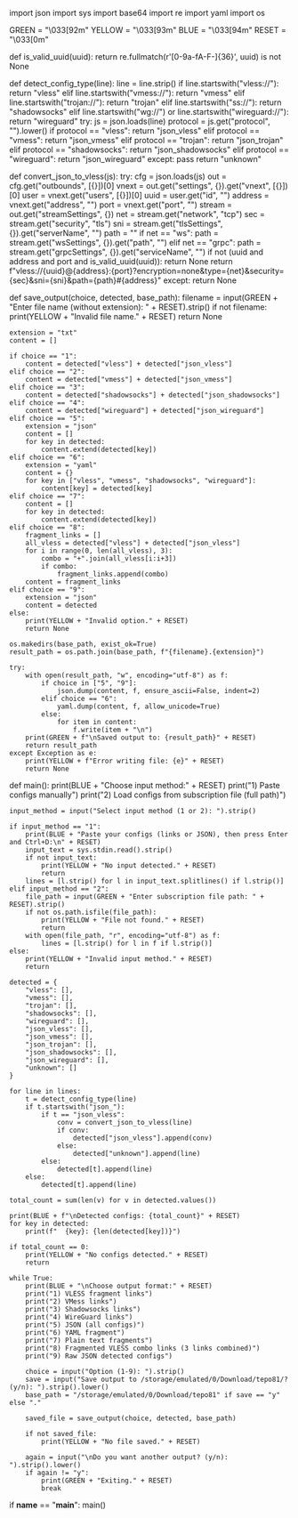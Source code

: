 import json
import sys
import base64
import re
import yaml
import os

GREEN = "\033[92m"
YELLOW = "\033[93m"
BLUE = "\033[94m"
RESET = "\033[0m"

def is_valid_uuid(uuid):
    return re.fullmatch(r'[0-9a-fA-F-]{36}', uuid) is not None

def detect_config_type(line):
    line = line.strip()
    if line.startswith("vless://"):
        return "vless"
    elif line.startswith("vmess://"):
        return "vmess"
    elif line.startswith("trojan://"):
        return "trojan"
    elif line.startswith("ss://"):
        return "shadowsocks"
    elif line.startswith("wg://") or line.startswith("wireguard://"):
        return "wireguard"
    try:
        js = json.loads(line)
        protocol = js.get("protocol", "").lower()
        if protocol == "vless":
            return "json_vless"
        elif protocol == "vmess":
            return "json_vmess"
        elif protocol == "trojan":
            return "json_trojan"
        elif protocol == "shadowsocks":
            return "json_shadowsocks"
        elif protocol == "wireguard":
            return "json_wireguard"
    except:
        pass
    return "unknown"

def convert_json_to_vless(js):
    try:
        cfg = json.loads(js)
        out = cfg.get("outbounds", [{}])[0]
        vnext = out.get("settings", {}).get("vnext", [{}])[0]
        user = vnext.get("users", [{}])[0]
        uuid = user.get("id", "")
        address = vnext.get("address", "")
        port = vnext.get("port", "")
        stream = out.get("streamSettings", {})
        net = stream.get("network", "tcp")
        sec = stream.get("security", "tls")
        sni = stream.get("tlsSettings", {}).get("serverName", "")
        path = ""
        if net == "ws":
            path = stream.get("wsSettings", {}).get("path", "")
        elif net == "grpc":
            path = stream.get("grpcSettings", {}).get("serviceName", "")
        if not (uuid and address and port and is_valid_uuid(uuid)):
            return None
        return f"vless://{uuid}@{address}:{port}?encryption=none&type={net}&security={sec}&sni={sni}&path={path}#{address}"
    except:
        return None

def save_output(choice, detected, base_path):
    filename = input(GREEN + "Enter file name (without extension): " + RESET).strip()
    if not filename:
        print(YELLOW + "Invalid file name." + RESET)
        return None

    extension = "txt"
    content = []

    if choice == "1":
        content = detected["vless"] + detected["json_vless"]
    elif choice == "2":
        content = detected["vmess"] + detected["json_vmess"]
    elif choice == "3":
        content = detected["shadowsocks"] + detected["json_shadowsocks"]
    elif choice == "4":
        content = detected["wireguard"] + detected["json_wireguard"]
    elif choice == "5":
        extension = "json"
        content = []
        for key in detected:
            content.extend(detected[key])
    elif choice == "6":
        extension = "yaml"
        content = {}
        for key in ["vless", "vmess", "shadowsocks", "wireguard"]:
            content[key] = detected[key]
    elif choice == "7":
        content = []
        for key in detected:
            content.extend(detected[key])
    elif choice == "8":
        fragment_links = []
        all_vless = detected["vless"] + detected["json_vless"]
        for i in range(0, len(all_vless), 3):
            combo = "+".join(all_vless[i:i+3])
            if combo:
                fragment_links.append(combo)
        content = fragment_links
    elif choice == "9":
        extension = "json"
        content = detected
    else:
        print(YELLOW + "Invalid option." + RESET)
        return None

    os.makedirs(base_path, exist_ok=True)
    result_path = os.path.join(base_path, f"{filename}.{extension}")

    try:
        with open(result_path, "w", encoding="utf-8") as f:
            if choice in ["5", "9"]:
                json.dump(content, f, ensure_ascii=False, indent=2)
            elif choice == "6":
                yaml.dump(content, f, allow_unicode=True)
            else:
                for item in content:
                    f.write(item + "\n")
        print(GREEN + f"\nSaved output to: {result_path}" + RESET)
        return result_path
    except Exception as e:
        print(YELLOW + f"Error writing file: {e}" + RESET)
        return None

def main():
    print(BLUE + "Choose input method:" + RESET)
    print("1) Paste configs manually")
    print("2) Load configs from subscription file (full path)")

    input_method = input("Select input method (1 or 2): ").strip()

    if input_method == "1":
        print(BLUE + "Paste your configs (links or JSON), then press Enter and Ctrl+D:\n" + RESET)
        input_text = sys.stdin.read().strip()
        if not input_text:
            print(YELLOW + "No input detected." + RESET)
            return
        lines = [l.strip() for l in input_text.splitlines() if l.strip()]
    elif input_method == "2":
        file_path = input(GREEN + "Enter subscription file path: " + RESET).strip()
        if not os.path.isfile(file_path):
            print(YELLOW + "File not found." + RESET)
            return
        with open(file_path, "r", encoding="utf-8") as f:
            lines = [l.strip() for l in f if l.strip()]
    else:
        print(YELLOW + "Invalid input method." + RESET)
        return

    detected = {
        "vless": [],
        "vmess": [],
        "trojan": [],
        "shadowsocks": [],
        "wireguard": [],
        "json_vless": [],
        "json_vmess": [],
        "json_trojan": [],
        "json_shadowsocks": [],
        "json_wireguard": [],
        "unknown": []
    }

    for line in lines:
        t = detect_config_type(line)
        if t.startswith("json_"):
            if t == "json_vless":
                conv = convert_json_to_vless(line)
                if conv:
                    detected["json_vless"].append(conv)
                else:
                    detected["unknown"].append(line)
            else:
                detected[t].append(line)
        else:
            detected[t].append(line)

    total_count = sum(len(v) for v in detected.values())

    print(BLUE + f"\nDetected configs: {total_count}" + RESET)
    for key in detected:
        print(f"  {key}: {len(detected[key])}")

    if total_count == 0:
        print(YELLOW + "No configs detected." + RESET)
        return

    while True:
        print(BLUE + "\nChoose output format:" + RESET)
        print("1) VLESS fragment links")
        print("2) VMess links")
        print("3) Shadowsocks links")
        print("4) WireGuard links")
        print("5) JSON (all configs)")
        print("6) YAML fragment")
        print("7) Plain text fragments")
        print("8) Fragmented VLESS combo links (3 links combined)")
        print("9) Raw JSON detected configs")

        choice = input("Option (1-9): ").strip()
        save = input("Save output to /storage/emulated/0/Download/tepo81/? (y/n): ").strip().lower()
        base_path = "/storage/emulated/0/Download/tepo81" if save == "y" else "."

        saved_file = save_output(choice, detected, base_path)

        if not saved_file:
            print(YELLOW + "No file saved." + RESET)

        again = input("\nDo you want another output? (y/n): ").strip().lower()
        if again != "y":
            print(GREEN + "Exiting." + RESET)
            break

if __name__ == "__main__":
    main()

